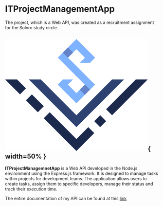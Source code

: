 # ITProjectManagementApp

The project, which is a Web API, was created as a recruitment assignment for the Solvro study circle.

![Solvro Logo](https://github.com/Skiperpol/ITProjectManagementApp/blob/main/logo_solvro.png){ width=50% }
---
**ITProjectManagemnetApp** is a Web API developed in the Node.js environment using the Express.js framework. It is designed to manage tasks within projects for development teams. The application allows users to create tasks, assign them to specific developers, manage their status and track their execution time.

The entire documentation of my API can be found at this [link]

[link]: https://documenter.getpostman.com/view/33994095/2sA3Bj9u4L


